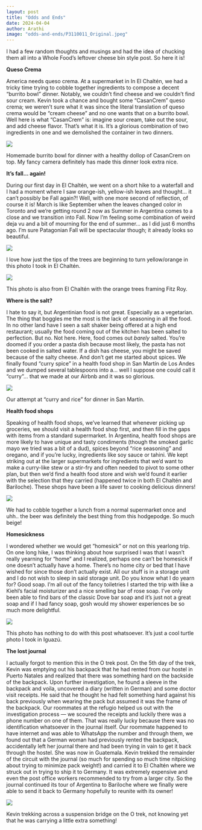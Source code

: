 ```yaml
---
layout: post
title: "Odds and Ends"
date: 2024-04-04
author: Arathi
image: "odds-and-ends/P3110011_Original.jpeg"
---
```


I had a few random thoughts and musings and had the idea of chucking them all into a Whole Food’s leftover cheese bin style post. So here it is!

**Queso Crema**

America needs queso crema. At a supermarket in In El Chaltén, we had a tricky time trying to cobble together ingredients to compose a decent “burrito bowl” dinner. Notably, we couldn’t find cheese and we couldn’t find sour cream. Kevin took a chance and bought some “CasanCrem” queso crema; we weren’t sure what it was since the literal translation of queso crema would be “cream cheese” and no one wants that on a burrito bowl. Well here is what “CasanCrem” is: imagine sour cream, take out the sour, and add cheese flavor. That’s what it is. It’s a glorious combination of two ingredients in one and we demolished the container in two dinners.



![](assets/img/odds-and-ends/P3080477_Original.jpeg)

<figcaption>

Homemade burrito bowl for dinner with a healthy dollop of CasanCrem on top. My fancy camera definitely has made this dinner look extra nice.

</figcaption>

**It’s fall… again!**

During our first day in El Chaltén, we went on a short hike to a waterfall and I had a moment where I saw orange-ish, yellow-ish leaves and thought… it can’t possibly be Fall again?! Well, with one more second of reflection, of course it is! March is like September when the leaves changed color in Toronto and we’re getting round 2 now as Summer in Argentina comes to a close and we transition into Fall. Now I’m feeling some combination of weird deja vu and a bit of mourning for the end of summer… as I did just 6 months ago. I’m sure Patagonian Fall will be spectacular though; it already looks so beautiful. 



![](assets/img/odds-and-ends/P3110011_Original.jpeg)

<figcaption>

I love how just the tips of the trees are beginning to turn yellow/orange in this photo I took in El Chaltén.

</figcaption>



![](assets/img/odds-and-ends/P3110053_Original.jpeg)

<figcaption>

This photo is also from El Chaltén with the orange trees framing Fitz Roy.

</figcaption>

**Where is the salt?**

I hate to say it, but Argentinian food is not great. Especially as a vegetarian. The thing that boggles me the most is the lack of seasoning in all the food. In no other land have I seen a salt shaker being offered at a high end restaurant; usually the food coming out of the kitchen has been salted to perfection. But no. Not here. Here, food comes out _barely_ salted. You’re doomed if you order a pasta dish because most likely, the pasta has not been cooked in salted water. If a dish has cheese, you might be saved because of the salty cheese. And don’t get me started about spices. We finally found “curry spice” in a health food shop in San Martín de Los Andes and we dumped several tablespoons into a... well I suppose one could call it “curry”… that we made at our Airbnb and it was so glorious.



![](assets/img/odds-and-ends/P3230030_Original.jpeg)

<figcaption>

Our attempt at “curry and rice” for dinner in San Martín.

</figcaption>

**Health food shops**

Speaking of health food shops, we’ve learned that whenever picking up groceries, we should visit a health food shop first, and then fill in the gaps with items from a standard supermarket. In Argentina, health food shops are more likely to have unique and tasty condiments (though the smoked garlic mayo we tried was a bit of a dud), spices beyond “rice seasoning” and oregano, and if you’re lucky, ingredients like soy sauce or tahini. We kept striking out at the larger supermarkets for ingredients that we’d want to make a curry-like stew or a stir-fry and often needed to pivot to some other plan, but then we’d find a health food store and wish we’d found it earlier with the selection that they carried (happened twice in both El Chaltén and Bariloche). These shops have been a life saver to cooking delicious dinners!



![](assets/img/odds-and-ends/PXL_20240324_153427337_Original.jpeg)

<figcaption>

We had to cobble together a lunch from a normal supermarket once and uhh.. the beer was definitely the best thing from this hodgepodge. So much beige!

</figcaption>

**Homesickness**

I wondered whether we would get “homesick” or not on this yearlong trip. On one long hike, I was thinking about how surprised I was that I wasn’t really yearning for “home” and I realized, perhaps one can’t be homesick if one doesn’t actually have a home. There’s no home city or bed that I have wished for since those don’t actually exist. All our stuff is in a storage unit and I do not wish to sleep in said storage unit. Do you know what I do yearn for? Good soap. I’m all out of the fancy toiletries I started the trip with like a Kiehl’s facial moisturizer and a nice smelling bar of rose soap. I’ve only been able to find bars of the classic Dove bar soap and it’s just not a great soap and if I had fancy soap, gosh would my shower experiences be so much more delightful.



![](assets/img/odds-and-ends/P2140069_Original.jpeg)

<figcaption>

This photo has nothing to do with this post whatsoever. It’s just a cool turtle photo I took in Iguazú.

</figcaption>

**The lost journal**

I actually forgot to mention this in the O trek post. On the 5th day of the trek, Kevin was emptying out his backpack that he had rented from our hostel in Puerto Natales and realized that there was something hard on the backside of the backpack. Upon further investigation, he found a sleeve in the backpack and voila, uncovered a diary (written in German) and some doctor visit receipts. He said that he thought he had felt something hard against his back previously when wearing the pack but assumed it was the frame of the backpack. Our roommates at the refugio helped us out with the investigation process — we scoured the receipts and luckily there was a phone number on one of them. That was really lucky because there was no identification whatsoever in the journal itself. Our roommate happened to have internet and was able to WhatsApp the number and through them, we found out that a German woman had previously rented the backpack, accidentally left her journal there and had been trying in vain to get it back through the hostel. She was now in Guatemala. Kevin trekked the remainder of the circuit with the journal (so much for spending so much time nitpicking about trying to minimize pack weight!) and carried it to El Chaltén where we struck out in trying to ship it to Germany. It was extremely expensive and even the post office workers recommended to try from a larger city. So the journal continued its tour of Argentina to Bariloche where we finally were able to send it back to Germany hopefully to reunite with its owner!



![](assets/img/odds-and-ends/PXL_20240302_173639807_Original.jpeg)

<figcaption>

Kevin trekking across a suspension bridge on the O trek, not knowing yet that he was carrying a little extra something!

</figcaption>
